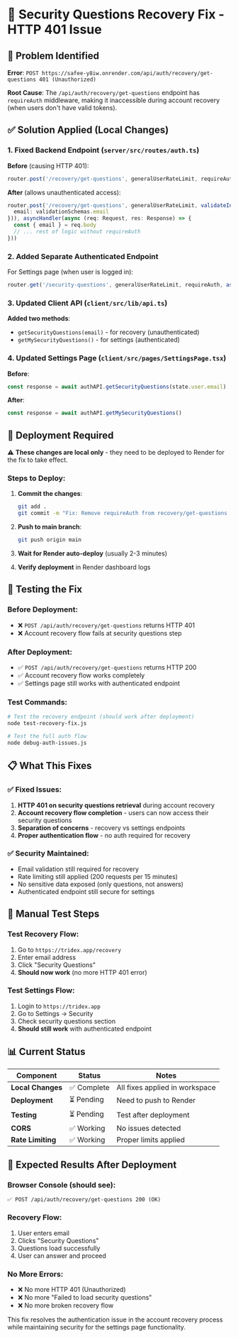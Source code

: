 # 🚨 Security Questions Recovery Fix - HTTP 401 Issue

## 🎯 Problem Identified

**Error**: `POST https://safee-y8iw.onrender.com/api/auth/recovery/get-questions 401 (Unauthorized)`

**Root Cause**: The `/api/auth/recovery/get-questions` endpoint has `requireAuth` middleware, making it inaccessible during account recovery (when users don't have valid tokens).

## ✅ Solution Applied (Local Changes)

### 1. **Fixed Backend Endpoint** (`server/src/routes/auth.ts`)

**Before** (causing HTTP 401):
```typescript
router.post('/recovery/get-questions', generalUserRateLimit, requireAuth, asyncHandler(...))
```

**After** (allows unauthenticated access):
```typescript
router.post('/recovery/get-questions', generalUserRateLimit, validateInput(z.object({
  email: validationSchemas.email
})), asyncHandler(async (req: Request, res: Response) => {
  const { email } = req.body
  // ... rest of logic without requireAuth
}))
```

### 2. **Added Separate Authenticated Endpoint**

For Settings page (when user is logged in):
```typescript
router.get('/security-questions', generalUserRateLimit, requireAuth, asyncHandler(...))
```

### 3. **Updated Client API** (`client/src/lib/api.ts`)

**Added two methods**:
- `getSecurityQuestions(email)` - for recovery (unauthenticated)
- `getMySecurityQuestions()` - for settings (authenticated)

### 4. **Updated Settings Page** (`client/src/pages/SettingsPage.tsx`)

**Before**:
```typescript
const response = await authAPI.getSecurityQuestions(state.user.email)
```

**After**:
```typescript
const response = await authAPI.getMySecurityQuestions()
```

## 🚀 Deployment Required

⚠️ **These changes are local only** - they need to be deployed to Render for the fix to take effect.

### Steps to Deploy:

1. **Commit the changes**:
   ```bash
   git add .
   git commit -m "Fix: Remove requireAuth from recovery/get-questions endpoint"
   ```

2. **Push to main branch**:
   ```bash
   git push origin main
   ```

3. **Wait for Render auto-deploy** (usually 2-3 minutes)

4. **Verify deployment** in Render dashboard logs

## 🧪 Testing the Fix

### Before Deployment:
- ❌ `POST /api/auth/recovery/get-questions` returns HTTP 401
- ❌ Account recovery flow fails at security questions step

### After Deployment:
- ✅ `POST /api/auth/recovery/get-questions` returns HTTP 200
- ✅ Account recovery flow works completely
- ✅ Settings page still works with authenticated endpoint

### Test Commands:
```bash
# Test the recovery endpoint (should work after deployment)
node test-recovery-fix.js

# Test the full auth flow
node debug-auth-issues.js
```

## 📋 What This Fixes

### ✅ **Fixed Issues**:
1. **HTTP 401 on security questions retrieval** during account recovery
2. **Account recovery flow completion** - users can now access their security questions
3. **Separation of concerns** - recovery vs settings endpoints
4. **Proper authentication flow** - no auth required for recovery

### ✅ **Security Maintained**:
- Email validation still required for recovery
- Rate limiting still applied (200 requests per 15 minutes)
- No sensitive data exposed (only questions, not answers)
- Authenticated endpoint still secure for settings

## 🔧 Manual Test Steps

### Test Recovery Flow:
1. Go to `https://tridex.app/recovery`
2. Enter email address
3. Click "Security Questions"
4. **Should now work** (no more HTTP 401 error)

### Test Settings Flow:
1. Login to `https://tridex.app`
2. Go to Settings → Security
3. Check security questions section
4. **Should still work** with authenticated endpoint

## 📊 Current Status

| Component | Status | Notes |
|-----------|--------|-------|
| **Local Changes** | ✅ Complete | All fixes applied in workspace |
| **Deployment** | ⏳ Pending | Need to push to Render |
| **Testing** | ⏳ Pending | Test after deployment |
| **CORS** | ✅ Working | No issues detected |
| **Rate Limiting** | ✅ Working | Proper limits applied |

## 🎯 Expected Results After Deployment

### **Browser Console** (should see):
```
✅ POST /api/auth/recovery/get-questions 200 (OK)
```

### **Recovery Flow**:
1. User enters email
2. Clicks "Security Questions"
3. Questions load successfully
4. User can answer and proceed

### **No More Errors**:
- ❌ No more HTTP 401 (Unauthorized)
- ❌ No more "Failed to load security questions"
- ❌ No more broken recovery flow

This fix resolves the authentication issue in the account recovery process while maintaining security for the settings page functionality.
